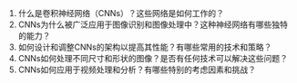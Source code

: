 1. 什么是卷积神经网络（CNNs）？这些网络是如何工作的？
2. CNNs为什么被广泛应用于图像识别和图像处理中？这种神经网络有哪些独特的能力？
3. 如何设计和调整CNNs的架构以提高其性能？有哪些常用的技术和策略？
4. CNNs如何处理不同尺寸和形状的图像？是否有任何技术可以解决这些问题？
5. CNNs如何应用于视频处理和分析？有哪些特别的考虑因素和挑战？